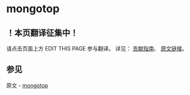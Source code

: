 # mongotop

## ！本页翻译征集中！

请点击页面上方 EDIT THIS PAGE 参与翻译。
详见：
[贡献指南]( https://github.com/JinMuInfo/MongoDB-Manual-zh/blob/master/CONTRIBUTING.md )、
[原文链接](  https://docs.mongodb.com/manual/reference/program/mongotop/  )。

## 参见

原文 - [mongotop]( https://docs.mongodb.com/manual/reference/program/mongotop/ )

